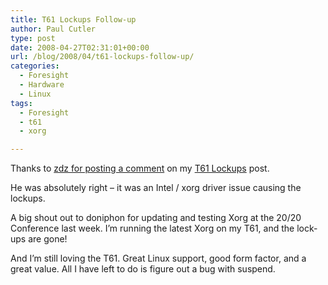 ```yaml
---
title: T61 Lockups Follow-up
author: Paul Cutler
type: post
date: 2008-04-27T02:31:01+00:00
url: /blog/2008/04/t61-lockups-follow-up/
categories:
  - Foresight
  - Hardware
  - Linux
tags:
  - Foresight
  - t61
  - xorg

---
```

Thanks to [zdz for posting a comment][1] on my [T61 Lockups][2] post.

He was absolutely right &#8211; it was an Intel / xorg driver issue causing the lockups.

A big shout out to doniphon for updating and testing Xorg at the 20/20 Conference last week. I&#8217;m running the latest Xorg on my T61, and the lock-ups are gone!

And I&#8217;m still loving the T61. Great Linux support, good form factor, and a great value. All I have left to do is figure out a bug with suspend.

 [1]: http://www.paulcutler.org/blog/?p=984#comment-88191
 [2]: http://www.paulcutler.org/blog/?p=984
